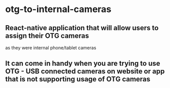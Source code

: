 # otg-to-internal-cameras
## React-native application that will allow users to assign their OTG cameras 
as they were internal phone/tablet cameras

## It can come in handy when you are trying to use OTG - USB connected cameras on website or app that is not supporting usage of OTG cameras
